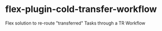 # flex-plugin-cold-transfer-workflow
Flex solution to re-route "transferred" Tasks through a TR Workflow
